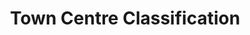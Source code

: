 ---
schema: default
title: Town Centre Classification
organization: Oxford City Council
notes: INSPIRE dataset of the hierarchy of Designated Centres in Oxford City
resources:
  - name: Hierarchy of Designated Centres in Oxford City
    url: 'https://data.gov.uk/dataset/town-centre-classification5'
    format: html
license: 'https://www.nationalarchives.gov.uk/doc/open-government-licence/version/3/'
category:
  - Land and Property
maintainer: Oxford City Council
maintainer_email: opendata@oxford.gov.uk
---